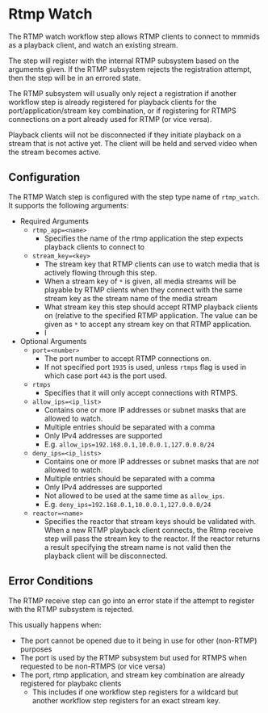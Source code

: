 # Rtmp Watch

The RTMP watch workflow step allows RTMP clients to connect to mmmids as a playback client, and watch an existing stream.  

The step will register with the internal RTMP subsystem based on the arguments given.  If the RTMP subsystem rejects the registration attempt, then the step will be in an errored state.  

The RTMP subsystem will usually only reject a registration if another workflow step is already registered for playback clients for the port/application/stream key combination, or if registering for RTMPS connections on a port already used for RTMP (or vice versa).

Playback clients will not be disconnected if they initiate playback on a stream that is not active yet. The client will be held and served video when the stream becomes active.

## Configuration

The RTMP Watch step is configured with the step type name of `rtmp_watch`.  It supports the following arguments:

* Required Arguments
    * `rtmp_app=<name>`
        * Specifies the name of the rtmp application the step expects playback clients to connect to
    * `stream_key=<key>`
        * The stream key that RTMP clients can use to watch media that is actively flowing through this step.  
        * When a stream key of `*` is given, all media streams will be playable by RTMP clients when they connect with the same stream key as the stream name of the media stream
        * What stream key this step should accept RTMP playback clients on (relative to the specified RTMP application.  The value can be given as `*` to accept any stream key on that RTMP application.
        * I
* Optional Arguments
    * `port=<number>`
        * The port number to accept RTMP connections on.  
        * If not specified port `1935` is used, unless `rtmps` flag is used in which case port `443` is the port used.
    * `rtmps`
        * Specifies that it will only accept connections with RTMPS.
    * `allow_ips=<ip_list>`
        * Contains one or more IP addresses or subnet masks that are allowed to watch. 
        * Multiple entries should be separated with a comma
        * Only IPv4 addresses are supported
        * E.g. `allow_ips=192.168.0.1,10.0.0.1,127.0.0.0/24`
    * `deny_ips=<ip_lists>`
        * Contains one or more IP addresses or subnet masks that are *not* allowed to watch.
        * Multiple entries should be separated with a comma
        * Only IPv4 addresses are supported
        * Not allowed to be used at the same time as `allow_ips`.
        * E.g. `deny_ips=192.168.0.1,10.0.0.1,127.0.0.0/24`
    * `reactor=<name>`
        * Specifies the reactor that stream keys should be validated with. When a new RTMP playback client connects, the Rtmp receive step will pass the stream key to the reactor.  If the reactor returns a result specifying the stream name is not valid then the playback client will be disconnected.

## Error Conditions

The RTMP receive step can go into an error state if the attempt to register with the RTMP subsystem is rejected.  

This usually happens when:

* The port cannot be opened due to it being in use for other (non-RTMP) purposes
* The port is used by the RTMP subsystem but used for RTMPS when requested to be non-RTMPS (or vice versa)
* The port, rtmp application, and stream key combination are already registered for playbakc clients
    * This includes if one workflow step registers for a wildcard but another workflow step registers for an exact stream key.
